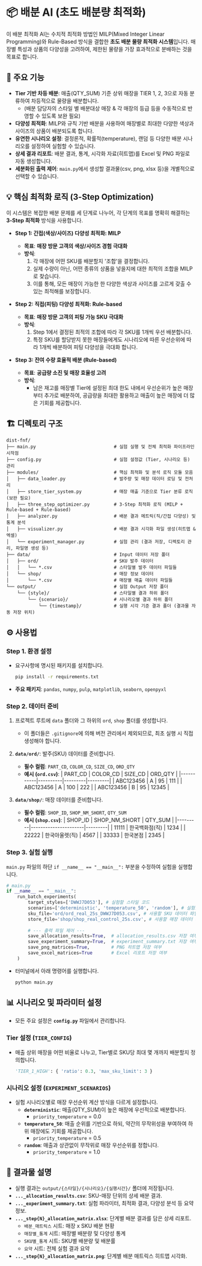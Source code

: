 # 📦 배분 AI (초도 배분량 최적화)

이 배분 최적화 AI는 수치적 최적화 방법인 MILP(Mixed Integer Linear Programming)와 Rule-Based 방식을 결합한 **초도 배분 물량 최적화 시스템**입니다. 매장별 특성과 상품의 다양성을 고려하여, 제한된 물량을 가장 효과적으로 분배하는 것을 목표로 합니다.

## 🚀 주요 기능

-   **Tier 기반 차등 배분**: 매출(QTY_SUM) 기준 상위 매장을 TIER 1, 2, 3으로 자동 분류하여 차등적으로 물량을 배분합니다.
    - (배분 담당자의 스타일 별 배분대상 매장 & 각 매장의 등급 등을 수동적으로 반영할 수 있도록 보완 필요)
-   **다양성 최적화**: MILP와 규칙 기반 배분을 사용하여 매장별로 최대한 다양한 색상과 사이즈의 상품이 배분되도록 합니다.
-   **유연한 시나리오 설정**: 결정론적, 확률적(temperature), 랜덤 등 다양한 배분 시나리오를 설정하여 실험할 수 있습니다.
-   **상세 결과 리포트**: 배분 결과, 통계, 시각화 자료(히트맵)를 Excel 및 PNG 파일로 자동 생성합니다.
-   **세분화된 출력 제어**: `main.py`에서 생성할 결과물(csv, png, xlsx 등)을 개별적으로 선택할 수 있습니다.

## 💡 핵심 최적화 로직 (3-Step Optimization)

이 시스템은 복잡한 배분 문제를 세 단계로 나누어, 각 단계의 목표를 명확히 해결하는 **3-Step 최적화** 방식을 사용합니다.

-   **Step 1: 간접(색상/사이즈) 다양성 최적화: MILP**
    -   **목표**: **매장 방문 고객의 색상/사이즈 경험 극대화**
    -   **방식**: 
        1. 각 매장에 어떤 SKU를 배분할지 '조합'을 결정합니다. 
        2. 실제 수량이 아닌, 어떤 종류의 상품을 넣을지에 대한 최적의 조합을 MILP로 찾습니다. 
        3. 이를 통해, 모든 매장이 가능한 한 다양한 색상과 사이즈를 고르게 갖출 수 있는 최적해를 보장합니다.

-   **Step 2: 직접(피팅) 다양성 최적화: Rule-based**
    -   **목표**: **매장 방문 고객의 피팅 가능 SKU 극대화**
    -   **방식**: 
        1. Step 1에서 결정된 최적의 조합에 따라 각 SKU를 1개씩 우선 배분합니다. 
        2. 특정 SKU를 할당받지 못한 매장들에게도 시나리오에 따른 우선순위에 따라 1개씩 배분하여 피팅 다양성을 극대화 합니다.

-   **Step 3: 잔여 수량 효율적 배분 (Rule-based)**
    -   **목표**: **공급량 소진 및 매장 효율성 고려**
    -   **방식**: 
        - 남은 재고를 매장별 Tier에 설정된 최대 한도 내에서 우선순위가 높은 매장부터 추가로 배분하여, 공급량을 최대한 활용하고 매출이 높은 매장에 더 많은 기회를 제공합니다.

## 🏗️ 디렉토리 구조

```
dist-fnf/
├── main.py                             # 실험 실행 및 전체 최적화 파이프라인 시작점
├── config.py                           # 실험 설정값 (Tier, 시나리오 등) 관리
├── modules/                            # 핵심 최적화 및 분석 로직 모듈 모음
│   ├── data_loader.py                  # 발주량 및 매장 데이터 로딩 및 전처리
│   ├── store_tier_system.py            # 매장 매출 기준으로 Tier 분류 로직 (보완 필요)
│   ├── three_step_optimizer.py         # 3-Step 최적화 로직 (MILP + Rule-based + Rule-based)
│   ├── analyzer.py                     # 배분 결과 메트릭(직/간접 다양성) 및 통계 분석
│   ├── visualizer.py                   # 배분 결과 시각화 파일 생성(히트맵 & 엑셀)
│   └── experiment_manager.py           # 실험 관리 (결과 저장, 디렉토리 관리, 파일명 생성 등)
├── data/                               # Input 데이터 저장 폴더
│   ├── ord/                            # SKU 발주 데이터
│   │   └── *.csv                       # 스타일별 발주 데이터 파일들
│   └── shop/                           # 매장 정보 데이터
│       └── *.csv                       # 매장별 매출 데이터 파일들
└── output/                             # 실험 Output 저장 폴더
    └── {style}/                        # 스타일별 결과 하위 폴더
        └── {scenario}/                 # 시나리오별 결과 하위 폴더
            └── {timestamp}/            # 실행 시각 기준 결과 폴더 (결과물 자동 저장 위치)
```

## ⚙️ 사용법

### **Step 1. 환경 설정**

-   요구사항에 명시된 패키지를 설치합니다.
    ```bash
    pip install -r requirements.txt
    ```
-   **주요 패키지**: `pandas`, `numpy`, `pulp`, `matplotlib`, `seaborn`, `openpyxl`

### **Step 2. 데이터 준비**

1. 프로젝트 루트에 `data` 폴더와 그 하위의 `ord`, `shop` 폴더를 생성합니다.
    - 이 폴더들은 `.gitignore`에 의해 버전 관리에서 제외되므로, 최초 실행 시 직접 생성해야 합니다.

2. **`data/ord/`**: 발주(SKU) 데이터를 준비합니다.
    -   **필수 컬럼**: `PART_CD`, `COLOR_CD`, `SIZE_CD`, `ORD_QTY`
    -   **예시 (`ord.csv`)**:
        | PART_CD   | COLOR_CD | SIZE_CD | ORD_QTY |
        |-----------|----------|---------|---------|
        | ABC123456 | A        | 95      | 111     |
        | ABC123456 | A        | 100     | 222     |
        | ABC123456 | B        | 95      | 12345   |

3. **`data/shop/`**: 매장 데이터를 준비합니다.
    -   **필수 컬럼**: `SHOP_ID`, `SHOP_NM_SHORT`, `QTY_SUM`
    -   **예시 (`shop.csv`)**:
        | SHOP_ID | SHOP_NM_SHORT        | QTY_SUM |
        |---------|----------------------|---------|
        | 11111   | 한국백화점(직)         | 1234    |
        | 22222   | 한국아울렛(직)         | 4567    |
        | 33333   | 한국본점              | 2345    |

### **Step 3. 실험 실행**

`main.py` 파일의 하단 `if __name__ == "__main__":` 부분을 수정하여 실험을 실행합니다.

```python
# main.py
if __name__ == "__main__":
    run_batch_experiments(
        target_styles=['DWWJ7D053'], # 실험할 스타일 코드
        scenarios=['deterministic', 'temperature_50', 'random'], # 실험할 시나리오
        sku_file='ord/ord_real_25s_DWWJ7D053.csv', # 사용할 SKU 데이터 파일
        store_file='shop/shop_real_control_25s.csv', # 사용할 매장 데이터 파일
        
        # --- 출력 파일 제어 ---
        save_allocation_results=True,  # allocation_results.csv 저장 여부
        save_experiment_summary=True,  # experiment_summary.txt 저장 여부
        save_png_matrices=True,        # PNG 히트맵 저장 여부
        save_excel_matrices=True       # Excel 리포트 저장 여부
    )
```

-   터미널에서 아래 명령어를 실행합니다.
    ```bash
    python main.py
    ```

## 📊 시나리오 및 파라미터 설정

-   모든 주요 설정은 **`config.py`** 파일에서 관리합니다.

### **Tier 설정 (`TIER_CONFIG`)**

-   매출 상위 매장을 어떤 비율로 나누고, Tier별로 SKU당 최대 몇 개까지 배분할지 정의합니다.
    ```python
    'TIER_1_HIGH': { 'ratio': 0.3, 'max_sku_limit': 3 }
    ```

### **시나리오 설정 (`EXPERIMENT_SCENARIOS`)**

-   실험 시나리오별로 매장 우선순위 계산 방식을 다르게 설정합니다.
    -   **`deterministic`**: 매출(QTY_SUM)이 높은 매장에 우선적으로 배분합니다.
        - `priority_temperature` = 0.0
    -   **`temperature_50`**: 매출 순위를 기반으로 하되, 약간의 무작위성을 부여하여 하위 매장에도 기회를 제공합니다.
        - `priority_temperature` = 0.5
    -   **`random`**: 매출과 상관없이 무작위로 매장 우선순위를 정합니다.
        - `priority_temperature` = 1.0

## 📁 결과물 설명

-   실행 결과는 `output/{스타일}/{시나리오}/{실행시간}/` 폴더에 저장됩니다.
-   **`..._allocation_results.csv`**: SKU-매장 단위의 상세 배분 결과.
-   **`..._experiment_summary.txt`**: 실험 파라미터, 최적화 결과, 다양성 분석 등 요약 정보.
-   **`..._step{N}_allocation_matrix.xlsx`**: 단계별 배분 결과를 담은 상세 리포트.
    -   `배분_매트릭스` 시트: 매장 x SKU 배분 현황
    -   `매장별_통계` 시트: 매장별 배분량 및 다양성 통계
    -   `SKU별_통계` 시트: SKU별 배분량 및 배분률
    -   `요약` 시트: 전체 실험 결과 요약
-   **`..._step{N}_allocation_matrix.png`**: 단계별 배분 매트릭스 히트맵 시각화. 